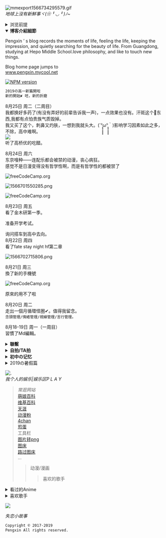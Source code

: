 ![mmexport1566734295579.gif](https://i.loli.net/2019/08/26/JpQGhzmMN9A35PX.gif)  
*地球上沒有新鮮事ヾ(❀╹◡╹)ﾉ~*
<details>
<summary>浏览前提</summary>
①因出于纪实原因，本博客默认可以引用我周围人真实姓名及图片。②如不同意上一条可以加微信px86ax回复进行删除相关。③默认在周日或者我学习空余之时更新博客内容。④个人主观性会比较重。  
</details>

<details open>
  <summary><b>博客介紹細節</b></summary>

Pengxin ’ s blog records the moments of life, feeling the life, keeping the impression, and quietly searching for the beauty of life.  From Guangdong, studying at Hepo Middle School.love philosophy, and like to touch new things.  
   
</details>  

Blog home page jumps to   
[www.pengxin.mycool.net
](http://www.pengxin.mycool.net)  

[![NPM version
](https://s2.ax1x.com/2019/08/25/mcxS8s.png)](https://www.lanzous.com/i5sai1c)  
```bash   
2019の高一新篇開啦 
新的開始✘ 呸，新的折磨
```  
8月25日 周二（二周目）  
我都换好多药了(有没有弄好的前辈告诉我一声)，一点效果也没有。汗斑这个👻东西,我都有点怕贵族气质毁掉。  
我又买了这个，刺鼻又灼肤，一想到我就头大。(´°̥̥̥̥̥̥̥̥ω°̥̥̥̥̥̥̥̥｀)影响学习因素如此之多，不除，高中难啊。  
![
](https://s2.ax1x.com/2019/08/25/mg9lSH.md.png)  
听了高桥优的吃醋。

8月24日 周六  
东京喰种——连配乐都会被禁的动漫，丧心病狂。  
感觉不是日漫变得没有哲学性啊，而是有哲学性的都被禁了  

![freeCodeCamp.org
](https://tb2.bdstatic.com/tb/editor/images/client/image_emoticon25.png)
  
![1566701550285.png
](https://i.loli.net/2019/08/25/Bz2RLrbMZ8tAe3x.png)  

![freeCodeCamp.org
](https://s2.ax1x.com/2019/08/25/mcfltS.png)

8月23日 周五  
看了金木研第一季。  

准备开学考试。  

询问搭车到高中去向。  
8月22日 周四  
看了fate stay night hf第二章  

![1566702715806.png
](https://i.loli.net/2019/08/25/MvXZL7Ir3uGmdpY.png)  


8月21日 周三  
換了新的手機號

![freeCodeCamp.org
](https://s2.ax1x.com/2019/08/21/maCk2F.md.png)

原來的用不了啦

8月20日 周二  
走出一個月循環怪圈✔。值得我留念。  
`念頭管理/情緒管理/視線管理/言行管理。`

8月18-19日 周一（一周目）  
習慣了Md編輯。

<details>
  <summary><b>聯繫</b></summary>
  <img src="https://s2.ax1x.com/2019/08/18/mMf2GV.png" alt="微信" style="max-width:100%;">
</details>  
 
<details>
  <summary><b>自拍/TA拍</b></summary>
  <img src="https://s2.ax1x.com/2019/08/25/mgSkh4.md.png" alt="微信" style="max-width:100%;">
  <img src="https://s2.ax1x.com/2019/08/25/mgSKHK.md.png" alt="微信" style="max-width:100%;">
</details>  

<details>
  <summary><b>初中の记忆</b></summary>
  <img src="https://s2.ax1x.com/2019/08/25/mgpfsI.md.png" style="max-width:100%;">
  <img src="https://s2.ax1x.com/2019/08/25/mgpxe0.png" style="max-width:100%;">
</details>  

<details>
<summary>2019の暑假篇</summary>
7月1-2日
说什么哒：这将是一场关于我和呕呕霉霉世界的日常。
谁可以吃：任何人。 
隐私相关：适用于避风港原则。

7月3日 周三 
我去QQ找高中的新生群。然后发现他们是一群傻屌。一点价值也没有，整天聊些没七没八的。我根本插不入话题~ 然后三分热度开始准备重新建立新の学习群帝国（新的后宫）。（以便日后人流量之须,说不定哪天可以让我致富，成为亿万富翁什么的）因为我不清楚流量对我日后生活的影响是什么。我深谙其重要性。 我将新课本作为卖点掀起群动员。 我把它放在百度云那里~可惜我自己都没怎么看~是我太懒了没错~我怀疑只有小段认真去看了。别人都木有。 我获取了培训会最新课本，但我也不知道是否就9月份就开始启用。 群托管现已转交给陕西省的韩梦云同学。我信任她，信任什么的不存在，她比较好控制。。 我准备放弃无意义社交。为了摆脱怪圈，此前在18年清除了所有好友。这给我带来了很多不便。有些人甚至已经加了我好几次了/苦笑。

7月4日 周四 
肖雯瀚同学重新过往，向我问好。从她那里得知学霸服务器被封原因。活该被封。 最后被发好人卡，我就知道她会搞事，防不胜防，不敢听她的声音。 我也准备把她忘了（可我所有密码都还是她名字，操）,垃圾女人浪费我时间。不过她声音真的是我听过最甜的!这个要夸一下。 

7月6日 周五 
敏锐说她选公费什么的，让我替他好好上高中。说一家人只有她不高兴。 其实我想说一个人职业大概率会做自己不喜欢的事，就算做喜欢的事也会厌倦。搞毛啊，说着说着我就忘了我要说什么。 中考分数已出，亟待啊！（昨晚我一晚都没睡好，我太过焦虑了）挂在了朋友圈，下午我就去报名了。 

7月7日 周六 
为了把QQ群变成同城群，至尊地标都弄没了。因为天安门为敏感地点。 我开始戒除吹嘘这个坏毛病，因为它会给我挖坑。 准备把微信群的高一学联作为养老群！ 

7月8日 周一 
一个人过生日太开心了，我17岁了。耶四！ 搞明白农历是月球历。 

7月9日 周二 
补番《杀戮天使》 凯西那集表现手法nb. 

7月10日 周三 
肖同学让我把时间花在学习上。 开始物理必修一的学习！ 

7月11-19
都是学习物理必修一进程。略。 

7月20日 周六 
看了赤坂的漫画《辉夜大小姐想让我告白》赤坂的表情勾勒NB. 阅读了部分《金刚经》然后受不了，弃坑。 开始排除任何干扰学习因素，开始统一人格大业！以前一直人格分裂严重。 开始用专业知识戒色。强戒死路一条。（色情是新新主义发展第一大坑，并且严重浪费我学习时间，影响脑力，果断第一排除） 

7月21日 周日 
看了何连伟网课的意义判断。 

7月22日 周一 
开始刷物理题 

7月23日 周二 
练84,12□ 

7月24日 周三 
p8对立问题。 研究打点计时器。 

7月25日 周四 
看了hitenkei后悔了。现在感觉本子再厉害也就hiten台湾本子王这种水平。真是无趣。 

7月26日 周五 
学会观心断念。 脑洗自己大脑重新变成绿色。 

7月27日 周六 
思考一昧追求生理完整是不是有点SM。 

7月28日 周日 
开始每天早上查阅《戒者录》并作笔记。 领悟游戏只会让人更疲惫。 完成阶段测试1。 

7月29日 周一 
了解伽利略的自由落体研究。 认识自己有恋癖，这个要慌。 

7月30日 周二 
补漫《穿越时空の少女》 Loser音译就是 撸者 

7月31日 周三 
读书分叉论：多读一点书，多有一条路，一条变两条，两条变四条…… 补番《从零开始的异世界生活》以及轻小说。 戒熬夜开始。 

8月2-3日
补Re0漫画。 撰写微信群微调。 整理某百账号3个。 听了《东京喰种》的OP（unravel） sono sikumi wo，感觉声音跟罗兹瓦尔一样啊。 标识Subrus 486. 

8月4日 周日 
纯粹觉知——开始我的灵修之悟。

8月5日 周一 
认识念头应该作为人类工具，而不是牵引绳。 有人说洗脑不好，我只想说症状才是王道。 当含饴弄孙的时候，希望我可以对当年の勇士嘉许。 我凝似有胃病。 发现一个有爱的字幕组（用爱发电） acg6.com 

8月6日 周二 
开始上网眼睛👀 保持散视。 谁也不想破罐子破摔。 雄关漫道真如铁，而今漫步从头越。 部分阅读《命自我立》 

8月7日 周三 
开始养生。

8月8-15周四 
人在家中坐，祸从天上来。 有人说不净观对女性不敬，那么对女人意淫就是尊重女性吗。 补番《日常》神他妈反应！ 《日常系的异能战斗》前面剧情nb，后面烂了。 部补《男高》 喜欢上了aimyon（爱缪）的音色 《 她曾活过啊》好久没喜欢这种很多首音乐我都喜欢的啦。 overlord/异世界四重奏/尼玛这个真的不给男🐷解释机会。 

8月16日 周五 
补《给桃子的信》，人老了喜欢看治愈番。 

8月17日 周一 
早上梦见一个初中同学，差点破戒，吓死我了。 博客开通。


</details>  

![.](https://s2.ax1x.com/2019/08/26/mWwXLT.gif)  
*我个人的娱乐|娱乐区P L A Y*
>*常逛网站*  
[萌娘百科
](https://mzh.moegirl.org/zh-hans/%E7%BB%B4%E5%9F%BA%E5%A8%98)  
[维基百科
](https://wikipediam.tw.wjbk.site/wiki/Wikipedia:%E9%A6%96%E9%A1%B5)  
[天涯
](https://bbs.tianya.cn/m/hotArticle.jsp)  
[动漫粉
](https://donghua.agefans.com/)  
[4chan
](https://www.4chan.org/)  
[煎蛋
](http://jandan.net)  
>工具栏  
[图片转png
](http://pic.55.la/)  
[图床
](https://sm.ms/)  
[路过图床
](https://imgchr.com/)  
...
>>动漫/漫画  
>>>喜欢的歌手
<details>  
<summary>看过的Anime</summary>  
日常:《轻音少女》《这个美术部大有问题》《辉夜大小姐想让我告白》《日常》...    哲系《东京喰种》《杀戮天使》《fate stay night》...  
异世界:《为美好的世界献上祝福》《从零开始的异世界生活》...

</details>  

<details>
  <summary>喜欢歌手</summary>
爱缪aimyon、TK等  

</details>  

![
](https://s2.ax1x.com/2019/08/26/mWwXLT.gif)  
   
*失恋小故事*  



  
``` bash
Copyright © 2017-2019  
Pengxin All rights reserved.  
```

